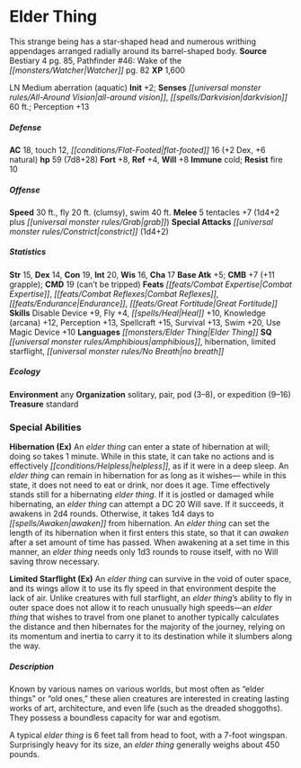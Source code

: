 ﻿---
cssclass: [monsters]
title1: Elder Thing
desc_short: This strange being has a star-shaped head and numerous writhing appendages
  arranged radially around its barrel-shaped body.
title2: Elder Thing
CR: 5
sources:
- name: Bestiary 4
  page: 85
  link: http://paizo.com/products/btpy91ds?Pathfinder-Roleplaying-Game-Bestiary-4
- name: 'Pathfinder #46: Wake of the Watcher'
  page: 82
  link: http://paizo.com/store/games/roleplayingGames/p/pathfinderRPG/paizo/pathfinderAdventurePath/carrionCrown/v5748btpy8l3e
XP: 1600
alignment: LN
size: Medium
type: aberration
subtypes:
- aquatic
initiative:
  bonus: 2
senses:
  all-around vision: true
  darkvision: 60
AC:
  AC: 18
  touch: 12
  flat_footed: 16
  components:
    dex: 2
    natural: 6
HP:
  HP: 59
  long: 7d8+28
saves:
  fort: 8
  ref: 4
  will: 8
immunities:
- cold
resistances:
  fire: 10
speeds:
  base: 30
  fly: 20
  fly_maneuverability: clumsy
  swim: 40
attacks:
  melee:
  - - text: 5 tentacles +7 (1d4+2 plus grab)
      entries:
      - - damage: 1d4+2
        - effect: grab
      count: 5
      attack: tentacles
      bonus:
      - 7
  special:
  - constrict (1d4+2)
ability_scores:
  STR: 15
  DEX: 14
  CON: 19
  INT: 20
  WIS: 16
  CHA: 17
BAB: 5
CMB: 7
CMB_other: +11 grapple
CMD: 19
CMD_other: can't be tripped
feats:
- name: Combat Expertise
- name: Combat Reflexes
- name: Endurance
- name: Great Fortitude
skills:
  Disable Device: 9
  Fly: 4
  Heal: 10
  Knowledge (arcana): 12
  Perception: 13
  Spellcraft: 15
  Survival: 13
  Swim: 20
  Use Magic Device: 10
languages:
- Elder Thing
special_qualities:
- amphibious
- hibernation
- limited starflight
- no breath
ecology:
  environment: any
  organization: solitary, pair, pod (3-8), or expedition (9-16)
  treasure_type: standard
special_abilities:
  Hibernation (Ex): An elder thing can enter a state of hibernation at will; doing
    so takes 1 minute. While in this state, it can take no actions and is effectively
    helpless, as if it were in a deep sleep. An elder thing can remain in hibernation
    for as long as it wishes- while in this state, it does not need to eat or drink,
    nor does it age. Time effectively stands still for a hibernating elder thing.
    If it is jostled or damaged while hibernating, an elder thing can attempt a DC
    20 Will save. If it succeeds, it awakens in 2d4 rounds. Otherwise, it takes 1d4
    days to awaken from hibernation. An elder thing can set the length of its hibernation
    when it first enters this state, so that it can awaken after a set amount of time
    has passed. When awakening at a set time in this manner, an elder thing needs
    only 1d3 rounds to rouse itself, with no Will saving throw necessary.
  Limited Starflight (Ex): An elder thing can survive in the void of outer space,
    and its wings allow it to use its fly speed in that environment despite the lack
    of air. Unlike creatures with full starflight, an elder thing's ability to fly
    in outer space does not allow it to reach unusually high speeds-an elder thing
    that wishes to travel from one planet to another typically calculates the distance
    and then hibernates for the majority of the journey, relying on its momentum and
    inertia to carry it to its destination while it slumbers along the way.
desc_long: |-
  Known by various names on various worlds, but most often as “elder things” or “old ones,” these alien creatures are interested in creating lasting works of art, architecture, and even life (such as the dreaded shoggoths). They possess a boundless capacity for war and egotism.

  A typical elder thing is 6 feet tall from head to foot, with a 7-foot wingspan. Surprisingly heavy for its size, an elder thing generally weighs about 450 pounds.

---

# Elder Thing
This strange being has a star-shaped head and numerous writhing appendages arranged radially around its barrel-shaped body.
**Source** Bestiary 4 pg. 85, Pathfinder #46: Wake of the _[[monsters/Watcher|Watcher]]_ pg. 82
**XP** 1,600

LN Medium aberration (aquatic)
**Init** +2; **Senses** _[[universal monster rules/All-Around Vision|all-around vision]]_, _[[spells/Darkvision|darkvision]]_ 60 ft.; Perception +13

##### Defense

**AC** 18, touch 12, _[[conditions/Flat-Footed|flat-footed]]_ 16 (+2 Dex, +6 natural)
**hp** 59 (7d8+28)
**Fort** +8, **Ref** +4, **Will** +8
**Immune** cold; **Resist** fire 10

##### Offense
**Speed** 30 ft., fly 20 ft. (clumsy), swim 40 ft.
**Melee** 5 tentacles +7 (1d4+2 plus _[[universal monster rules/Grab|grab]]_)
**Special Attacks** _[[universal monster rules/Constrict|constrict]]_ (1d4+2)

##### Statistics
**Str** 15, **Dex** 14, **Con** 19, **Int** 20, **Wis** 16, **Cha** 17
**Base Atk** +5; **CMB** +7 (+11 grapple); **CMD** 19 (can’t be tripped)
**Feats** _[[feats/Combat Expertise|Combat Expertise]]_, _[[feats/Combat Reflexes|Combat Reflexes]]_, _[[feats/Endurance|Endurance]]_, _[[feats/Great Fortitude|Great Fortitude]]_
**Skills** Disable Device +9, Fly +4, _[[spells/Heal|Heal]]_ +10, Knowledge (arcana) +12, Perception +13, Spellcraft +15, Survival +13, Swim +20, Use Magic Device +10
**Languages** _[[monsters/Elder Thing|Elder Thing]]_
**SQ** _[[universal monster rules/Amphibious|amphibious]]_, hibernation, limited starflight, _[[universal monster rules/No Breath|no breath]]_

##### Ecology

**Environment** any
**Organization** solitary, pair, pod (3–8), or expedition (9–16)
**Treasure** standard

### Special Abilities

**Hibernation (Ex)** An _elder thing_ can enter a state of hibernation at will; doing so takes 1 minute. While in this state, it can take no actions and is effectively _[[conditions/Helpless|helpless]]_, as if it were in a deep sleep. An _elder thing_ can remain in hibernation for as long as it wishes— while in this state, it does not need to eat or drink, nor does it age. Time effectively stands still for a hibernating _elder thing_. If it is jostled or damaged while hibernating, an _elder thing_ can attempt a DC 20 Will save. If it succeeds, it awakens in 2d4 rounds. Otherwise, it takes 1d4 days to _[[spells/Awaken|awaken]]_ from hibernation. An _elder thing_ can set the length of its hibernation when it first enters this state, so that it can _awaken_ after a set amount of time has passed. When awakening at a set time in this manner, an _elder thing_ needs only 1d3 rounds to rouse itself, with no Will saving throw necessary.

**Limited Starflight (Ex)** An _elder thing_ can survive in the void of outer space, and its wings allow it to use its fly speed in that environment despite the lack of air. Unlike creatures with full starflight, an _elder thing_’s ability to fly in outer space does not allow it to reach unusually high speeds—an _elder thing_ that wishes to travel from one planet to another typically calculates the distance and then hibernates for the majority of the journey, relying on its momentum and inertia to carry it to its destination while it slumbers along the way.

##### Description

Known by various names on various worlds, but most often as “elder things” or “old ones,” these alien creatures are interested in creating lasting works of art, architecture, and even life (such as the dreaded shoggoths). They possess a boundless capacity for war and egotism.

A typical _elder thing_ is 6 feet tall from head to foot, with a 7-foot wingspan. Surprisingly heavy for its size, an _elder thing_ generally weighs about 450 pounds.